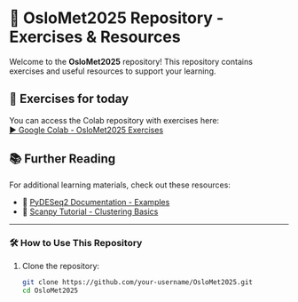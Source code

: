 # 📂 OsloMet2025 Repository - Exercises & Resources

Welcome to the **OsloMet2025** repository! This repository contains exercises and useful resources to support your learning.

## 🚀 Exercises for today 
You can access the Colab repository with exercises here:  
[▶ Google Colab - OsloMet2025 Exercises](https://colab.research.google.com/drive/1Mpyixpcu75rwM17OolBFIogP9kBqpw-T#scrollTo=CTvu5SmoXvOn)

## 📚 Further Reading
For additional learning materials, check out these resources:  
- 📖 [PyDESeq2 Documentation - Examples](https://pydeseq2.readthedocs.io/en/stable/auto_examples/index.html)  
- 📖 [Scanpy Tutorial - Clustering Basics](https://scanpy.readthedocs.io/en/stable/tutorials/basics/clustering.html)  

---

### 🛠 How to Use This Repository
1. Clone the repository:
   ```bash
   git clone https://github.com/your-username/OsloMet2025.git
   cd OsloMet2025
